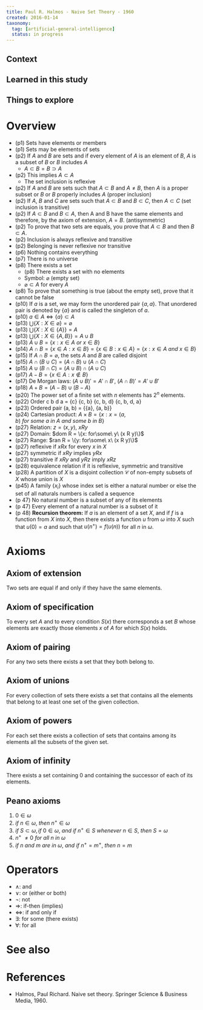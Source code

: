 ```yaml
---
title: Paul R. Halmos - Naive Set Theory - 1960
created: 2016-01-14
taxonomy:
  tag: [artificial-general-intelligence]
  status: in progress
---
```


## Context

## Learned in this study

## Things to explore

# Overview
* (p1) Sets have elements or members
* (p1) Sets may be elements of sets
* (p2) If $A$ and $B$ are sets and if every element of $A$ is an element of $B$, $A$ is a subset of $B$ or $B$ includes $A$
	* $A \subset B = B \supset A$
* (p2) This implies $A \subset A$
	* The set inclusion is reflexive
* (p2) If $A$ and $B$ are sets such that $A \subset B$ and $A \not= B$, then $A$ is a proper subset or $B$ or $B$ properly includes $A$ (proper inclusion)
* (p2) If $A$, $B$ and $C$ are sets such that $A \subset B$ and $B \subset C$, then $A \subset C$ (set inclusion is transitive)
* (p2) If $A \subset B$ and $B \subset A$, then A and B have the same elements and therefore, by the axiom of extension, $A = B$. (antisymmetric)
* (p2) To prove that two sets are equals, you prove that $A \subset B$ and then $B \subset A$.
* (p2) Inclusion is always reflexive and transitive
* (p2) Belonging is never reflexive nor transitive
* (p6) Nothing contains everything
* (p7) There is no universe
* (p8) There exists a set
	* (p8) There exists a set with no elements
	* Symbol: $\varnothing$  (empty set)
	* $\varnothing \subset A$ for every $A$
* (p8) To prove that something is true (about the empty set), prove that it cannot be false
* (p10) If $a$ is a set, we may form the unordered pair $\{a, a\}$. That unordered pair is denoted by $\{a\}$ and is called the singleton of $a$.
* (p10) $a \in A \iff \{a\} \subset A$
* (p13) $\bigcup\{X: X \in \varnothing\} = \varnothing$
* (p13) $\bigcup\{X: X \in \{A\}\} = A$
* (p13) $\bigcup\{X: X \in \{A, B\}\} = A \cup B$
* (p13) $A \cup B = \{x: x \in A\ or\ x \in B\}$
* (p14) $A \cap B = \{x \in A: x \in B\} = \{x \in B: x \in A\} = \{x: x \in A\ and\ x \in B\}$
* (p15) If $A \cap B =  \varnothing$, the sets $A$ and $B$ are called disjoint
* (p15) $A \cap (B \cup C) = (A \cap B) \cup (A \cap C)$
* (p15) $A \cup (B \cap C) = (A \cup B) \cap (A \cup C)$
* (p17) $A - B = \{x \in A: x \not\in B\}$
* (p17) De Morgan laws: $(A \cup B)' = A' \cap B'$, $(A \cap B)' = A' \cup B'$
* (p18) $A + B = (A - B) \cup (B - A)$
* (p20) The power set of a finite set with $n$ elements has $2^n$ elements.
* (p22) Order c b d a = {c} {c, b} {c, b, d} {c, b, d, a}
* (p23) Ordered pair (a, b) = {{a}, {a, b}}
* (p24) Cartesian product: $A \times B = \{x: x = (a, b)\ for\ some\ a\ in\ A\ and\ some\ b\ in\ B\}$
* (p27) Relation: $z = (x, y)$, $x R y$
* (p27) Domain: $dom R = \{x: for\some\ y\ (x R y)\}$
* (p27) Range: $ran R = \{y: for\some\ x\ (x R y)\}$
* (p27) reflexive if $x R x$ for every $x$ in $X$
* (p27) symmetric if $x R y$ implies $y R x$
* (p27) transitive if $x R y$ and $y R z$ imply $x R z$
* (p28) equivalence relation if it is reflexive, symmetric and transitive
* (p28) A partition of $X$ is a disjoint collection $\mathcal{C}$ of non-empty subsets of $X$ whose union is $X$
* (p45) A family $\{x_i\}$ whose index set is either a natural number or else the set of all naturals numbers is called a sequence
* (p 47) No natural number is a subset of any of its elements
* (p 47) Every element of a natural number is a subset of it
* (p 48) **Recursion theorem:** If $a$ is an element of a set $X$, and if $f$ is a function from $X$ into $X$, then there exists a function $u$ from $\omega$ into $X$ such that $u(0) = a$ and such that $u(n^+) = f(u(n))$ for all $n$ in $\omega$.

# Axioms

## Axiom of extension
Two sets are equal if and only if they have the same elements.

## Axiom of specification
To every set $A$ and to every condition $S(x)$ there corresponds a set $B$ whose elements are exactly those elements $x$ of $A$ for which $S(x)$ holds.

## Axiom of pairing
For any two sets there exists a set that they both belong to.

## Axiom of unions
For every collection of sets there exists a set that contains all the elements that belong to at least one set of the given collection.

## Axiom of powers
For each set there exists a collection of sets that contains among its elements all the subsets of the given set.

## Axiom of infinity
There exists a set containing 0 and containing the successor of each of its elements.

## Peano axioms
1. $0 \in \omega$
2. $if\ n \in \omega,\ then\ n^+ \in \omega$
3. $if\ S \subset \omega, if\ 0 \in \omega,\ and\ if\ n^+ \in S\ whenever\ n \in S,\ then\ S = \omega$
4. $n^+\ \not= 0\ for\ all\ n\ in\ \omega$
5. $if\ n\ and\ m\ are\ in\ \omega,\ and\ if\ n^+ = m^+,\ then\ n = m$

# Operators
* $\wedge$: and
* $\vee$: or (either or both)
* $\neg$: not
* $\Rightarrow$: if-then (implies)
* $\iff$: if and only if
* $\exists$: for some (there exists)
* $\forall$: for all

# See also

# References
* Halmos, Paul Richard. Naive set theory. Springer Science & Business Media, 1960.
